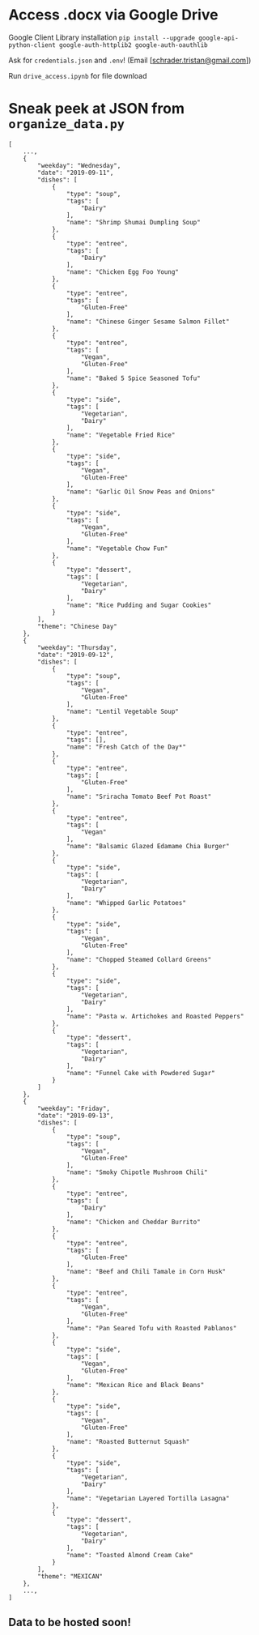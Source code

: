 # Access .docx via Google Drive
Google Client Library installation
```pip install --upgrade google-api-python-client google-auth-httplib2 google-auth-oauthlib```

Ask for `credentials.json` and `.env`! (Email [schrader.tristan@gmail.com])

Run `drive_access.ipynb` for file download

# Sneak peek at JSON from `organize_data.py`

```
[
    ...,
    {
        "weekday": "Wednesday",
        "date": "2019-09-11",
        "dishes": [
            {
                "type": "soup",
                "tags": [
                    "Dairy"
                ],
                "name": "Shrimp Shumai Dumpling Soup"
            },
            {
                "type": "entree",
                "tags": [
                    "Dairy"
                ],
                "name": "Chicken Egg Foo Young"
            },
            {
                "type": "entree",
                "tags": [
                    "Gluten-Free"
                ],
                "name": "Chinese Ginger Sesame Salmon Fillet"
            },
            {
                "type": "entree",
                "tags": [
                    "Vegan",
                    "Gluten-Free"
                ],
                "name": "Baked 5 Spice Seasoned Tofu"
            },
            {
                "type": "side",
                "tags": [
                    "Vegetarian",
                    "Dairy"
                ],
                "name": "Vegetable Fried Rice"
            },
            {
                "type": "side",
                "tags": [
                    "Vegan",
                    "Gluten-Free"
                ],
                "name": "Garlic Oil Snow Peas and Onions"
            },
            {
                "type": "side",
                "tags": [
                    "Vegan",
                    "Gluten-Free"
                ],
                "name": "Vegetable Chow Fun"
            },
            {
                "type": "dessert",
                "tags": [
                    "Vegetarian",
                    "Dairy"
                ],
                "name": "Rice Pudding and Sugar Cookies"
            }
        ],
        "theme": "Chinese Day"
    },
    {
        "weekday": "Thursday",
        "date": "2019-09-12",
        "dishes": [
            {
                "type": "soup",
                "tags": [
                    "Vegan",
                    "Gluten-Free"
                ],
                "name": "Lentil Vegetable Soup"
            },
            {
                "type": "entree",
                "tags": [],
                "name": "Fresh Catch of the Day*"
            },
            {
                "type": "entree",
                "tags": [
                    "Gluten-Free"
                ],
                "name": "Sriracha Tomato Beef Pot Roast"
            },
            {
                "type": "entree",
                "tags": [
                    "Vegan"
                ],
                "name": "Balsamic Glazed Edamame Chia Burger"
            },
            {
                "type": "side",
                "tags": [
                    "Vegetarian",
                    "Dairy"
                ],
                "name": "Whipped Garlic Potatoes"
            },
            {
                "type": "side",
                "tags": [
                    "Vegan",
                    "Gluten-Free"
                ],
                "name": "Chopped Steamed Collard Greens"
            },
            {
                "type": "side",
                "tags": [
                    "Vegetarian",
                    "Dairy"
                ],
                "name": "Pasta w. Artichokes and Roasted Peppers"
            },
            {
                "type": "dessert",
                "tags": [
                    "Vegetarian",
                    "Dairy"
                ],
                "name": "Funnel Cake with Powdered Sugar"
            }
        ]
    },
    {
        "weekday": "Friday",
        "date": "2019-09-13",
        "dishes": [
            {
                "type": "soup",
                "tags": [
                    "Vegan",
                    "Gluten-Free"
                ],
                "name": "Smoky Chipotle Mushroom Chili"
            },
            {
                "type": "entree",
                "tags": [
                    "Dairy"
                ],
                "name": "Chicken and Cheddar Burrito"
            },
            {
                "type": "entree",
                "tags": [
                    "Gluten-Free"
                ],
                "name": "Beef and Chili Tamale in Corn Husk"
            },
            {
                "type": "entree",
                "tags": [
                    "Vegan",
                    "Gluten-Free"
                ],
                "name": "Pan Seared Tofu with Roasted Pablanos"
            },
            {
                "type": "side",
                "tags": [
                    "Vegan",
                    "Gluten-Free"
                ],
                "name": "Mexican Rice and Black Beans"
            },
            {
                "type": "side",
                "tags": [
                    "Vegan",
                    "Gluten-Free"
                ],
                "name": "Roasted Butternut Squash"
            },
            {
                "type": "side",
                "tags": [
                    "Vegetarian",
                    "Dairy"
                ],
                "name": "Vegetarian Layered Tortilla Lasagna"
            },
            {
                "type": "dessert",
                "tags": [
                    "Vegetarian",
                    "Dairy"
                ],
                "name": "Toasted Almond Cream Cake"
            }
        ],
        "theme": "MEXICAN"
    },
    ...,
]
```

## Data to be hosted soon!